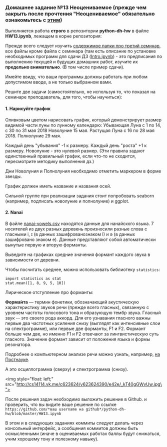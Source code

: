### Домашнее задание №13 **Неоцениваемое (прежде чем закрыть после прочтения "Неоцениваемое" обязательно ознакомьтесь с [этим](https://github.com/ancatmara/python-for-dh/blob/master/Classes/3/О_дз.md))**

Выполняется работа **строго** в репозитории **python-dh-hw** в файле **HW13.ipynb**, лежащем в корне репозитория: 

Прежде всего следует изучить [содержимое папки про третий семинар](https://github.com/ancatmara/python-for-dh/tree/master/Classes/3), все файлы кроме файла с семинара (там есть описание по установке необходимых программ для сдачи ДЗ ([Intro.ipynb](https://github.com/ancatmara/python-for-dh/blob/master/Classes/3/Intro.ipynb)) - это предписания по выполнению текущей и будущих домашних работ, изучите их **предельно внимательно**. (В том числе пример сдачи).

Имейте ввиду, что ваши программы должны работать при любом допустимом вводе, а не только выбранном вами.

Решите две задачи (самостоятельно, не используя то, что показал на семинаре преподаватель, для того, чтобы научиться):

#### 1. Нарисуйте график

Оливковым цветом нарисовать график, который демонстрирует размер видимой части луны по лунному календарю:
Убывающая Луна с 1 по 14, с 30 по 31 мая 2018
Новолуние 15 мая.
Растущая Луна с 16 по 28 мая 2018.
Полнолуние 29 мая.

Каждый день "убывания" -1 к размеру. Каждый день "роста" +1 к размеру. Новолуние - это нулевой размер.
(Эти правила задают единственный правильный график, если что-то не сходится, пересмотрите методику выполнения дз.)

Дни Новолуния и Полнолуния необходимо отметить маркером в форме звезды.

График должен иметь название и названия осей.

Сильной группе при реализации задания стоит попробовать seaborn (например, подписать новолуние и полнолуние) и ggplot.

#### 2. Nanai
В файле [nanai-vowels.csv]() находятся данные для нанайского языка. 7 носителей из двух разных деревень произносили разные слова с гласными i, ɪ (в данных зашифрованознаком I) и ə (в данных зашифровано знаком e). Данные представляют собой автоматически вынутые первую и вторую форманты.

Выведите на графиках средние значения формант каждого звука в зависимости от деревни.

Чтобы посчитать среднее, можно использовать библиотеку `statistics`:
```
import statistics as stat
stat.mean([1, 8, 9, 5, 10])
```

Лирическое отступление про форманты:

**Форма́нта** — термин фонетики, обозначающий акустическую характеристику звуков речи (прежде всего гласных), связанную с уровнем частоты голосового тона и образующую тембр звука. Гласный звук -- это своего рода аккорд. Для его узнавания гласного важны первые два частотных усиления снизу (выглядят как интенсивные слои на спектрограмме), или первые две форманты, F1 и F2. Формант больше чем две, но именно F1 и F2 отвечают за лингвистическую суть гласного. Значение формант зависит от положения языка и формы резонатора.

Подробнее о компьютерном анализе речи можно узнать, например, [на Постнауке](https://postnauka.ru/faq/65242).

А это осциллограмма (сверху) и спектрограмма (снизу).

<img style=\"float: left;\" src=\"http://cs14114.vk.me/c623624/v623624390/e42e/_kT40gGWvUw.jpg\">

После решения задач необходимо выложить решение в Github. и проверить, что вы видите ваше решение по ссылке `https://github.com/*ваш username на github*/python-dh-hw/blob/master/HW13.ipynb`

В этом и в следующих заданиях коммиты следует делать через консольный интерфейс, а сообщения коммитов должны быть осмысленными (иначе в оцениваемых работах баллы будут снижаться, учим хорошему тону и полезному навыку).
